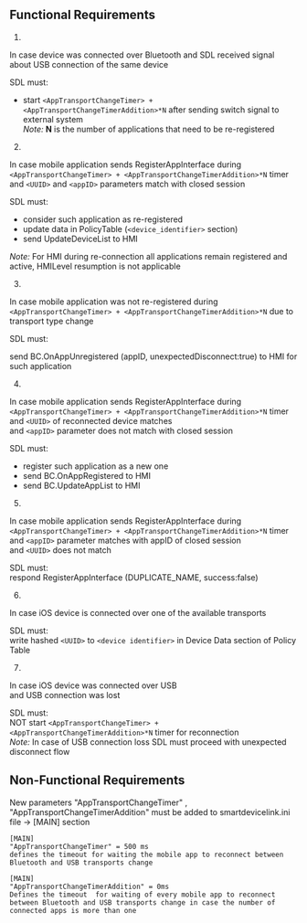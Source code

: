 ## Functional Requirements

1.
In case device was connected over Bluetooth and SDL received signal about USB connection of the same device

SDL must:

- start `<AppTransportChangeTimer> + <AppTransportChangeTimerAddition>*N` after sending switch signal to external system  
_Note:_ **N** is the number of applications that need to be re-registered

2.
In case mobile application sends RegisterAppInterface during `<AppTransportChangeTimer> + <AppTransportChangeTimerAddition>*N` timer
and `<UUID>` and `<appID>` parameters match with closed session

SDL must:
- consider such application as re-registered
- update data in PolicyTable (`<device_identifier>` section)
- send UpdateDeviceList to HMI

_Note:_ For HMI during re-connection all applications remain registered and active, HMILevel resumption is not applicable

3.
In case mobile application was not re-registered during `<AppTransportChangeTimer> + <AppTransportChangeTimerAddition>*N`
due to transport type change

SDL must:

send BC.OnAppUnregistered (appID, unexpectedDisconnect:true) to HMI for such application

4.
In case mobile application sends RegisterAppInterface during `<AppTransportChangeTimer> + <AppTransportChangeTimerAddition>*N` timer  
and `<UUID>` of reconnected device matches  
and `<appID>` parameter does not match with closed session

SDL must:  
- register such application as a new one  
- send BC.OnAppRegistered to HMI  
- send BC.UpdateAppList to HMI

5.
In case mobile application sends RegisterAppInterface during `<AppTransportChangeTimer> + <AppTransportChangeTimerAddition>*N` timer  
and `<appID>` parameter matches with appID of closed session  
and `<UUID>` does not match  

SDL must:  
respond RegisterAppInterface (DUPLICATE_NAME, success:false)

6.
In case iOS device is connected over one of the available transports  

SDL must:  
write hashed `<UUID>` to `<device identifier>` in Device Data section of Policy Table

7.
In case iOS device was connected over USB  
and USB connection was lost  

SDL must:  
NOT start `<AppTransportChangeTimer> + <AppTransportChangeTimerAddition>*N` timer for reconnection  
_Note:_ In case of USB connection loss SDL must proceed with unexpected disconnect flow

## Non-Functional Requirements
New parameters "AppTransportChangeTimer" , "AppTransportChangeTimerAddition"   must be added to smartdevicelink.ini file -> [MAIN] section

```
[MAIN] 
"AppTransportChangeTimer" = 500 ms 
defines the timeout for waiting the mobile app to reconnect between Bluetooth and USB transports change

```

```
[MAIN] 
"AppTransportChangeTimerAddition" = 0ms
Defines the timeout  for waiting of every mobile app to reconnect between Bluetooth and USB transports change in case the number of connected apps is more than one
```


